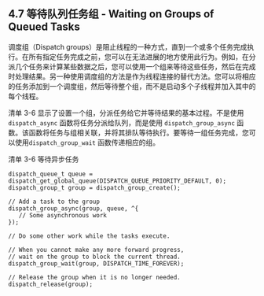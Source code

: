 ## 4.7 等待队列任务组 - Waiting on Groups of Queued Tasks
调度组（Dispatch groups）是阻止线程的一种方式，直到一个或多个任务完成执行。在所有指定任务完成之前，您可以在无法进展的地方使用此行为。例如，在分派几个任务来计算某些数据之后，您可以使用一个组来等待这些任务，然后在完成时处理结果。另一种使用调度组的方法是作为线程连接的替代方法。您可以将相应的任务添加到一个调度组，然后等待整个组，而不是启动多个子线程并加入其中的每个线程。

清单 3-6 显示了设置一个组，分派任务给它并等待结果的基本过程。不是使用 `dispatch_async` 函数将任务分派给队列，而是使用 `dispatch_group_async` 函数。该函数将任务与组相关联，并将其排队等待执行。要等待一组任务完成，您可以使用`dispatch_group_wait` 函数传递相应的组。

清单 3-6 等待异步任务

```
dispatch_queue_t queue = dispatch_get_global_queue(DISPATCH_QUEUE_PRIORITY_DEFAULT, 0);
dispatch_group_t group = dispatch_group_create();
 
// Add a task to the group
dispatch_group_async(group, queue, ^{
   // Some asynchronous work
});
 
// Do some other work while the tasks execute.
 
// When you cannot make any more forward progress,
// wait on the group to block the current thread.
dispatch_group_wait(group, DISPATCH_TIME_FOREVER);
 
// Release the group when it is no longer needed.
dispatch_release(group);

```